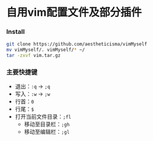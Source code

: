 # 自用vim配置文件及部分插件

### Install
```bash
git clone https://github.com/aestheticisma/vimMyself
mv vimMyself/. vimMyself/* ~/
tar -zxvf vim.tar.gz
```

### 主要快捷键
* 退出：`:q` -> `;q`
* 写入：`:w` -> `;w`
* 行首：`0`
* 行尾：`$`
* 打开当前文件目录：`;fl`
	* 移动至目录栏：`;gh`
	* 移动至编辑栏：`;gl`
